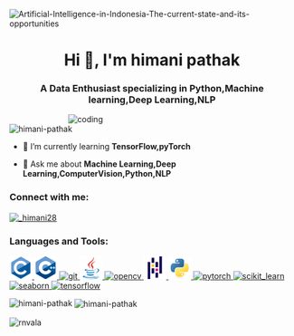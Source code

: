 
![Artificial-Intelligence-in-Indonesia-The-current-state-and-its-opportunities](https://github.com/himani-pathak/himani-pathak/assets/108474107/d744cb76-403d-499c-bdcc-9f77c2549841)

<h1 align="center">Hi 👋, I'm himani pathak</h1>
<h3 align="center">A Data Enthusiast specializing in Python,Machine learning,Deep Learning,NLP</h3>
<img align="right"alt="coding"width="400"src="https://i.pinimg.com/originals/06/60/ef/0660efe82fa3da42ed56eef013171835.gif">
 
<p align="left"> <img src="https://komarev.com/ghpvc/?username=himani-pathak&label=Profile%20views&color=0e75b6&style=flat" alt="himani-pathak"/> </p>
 

 
- 🌱 I’m currently learning **TensorFlow,pyTorch**
 
- 💬 Ask me about **Machine Learning,Deep Learning,ComputerVision,Python,NLP**
 
<h3 align="left">Connect with me:</h3>
<p align="left">

<a href="https://instagram.com/_himani28" target="blank"><img align="center" src="https://raw.githubusercontent.com/rahuldkjain/github-profile-readme-generator/master/src/images/icons/Social/instagram.svg" alt="_himani28" height="30" width="40" /></a>
</p>
 
<h3 align="left">Languages and Tools:</h3>
<p align="left"> <a href="https://www.cprogramming.com/" target="_blank" rel="noreferrer"> <img src="https://raw.githubusercontent.com/devicons/devicon/master/icons/c/c-original.svg" alt="c" width="40" height="40"/> </a> <a href="https://www.w3schools.com/cpp/" target="_blank" rel="noreferrer"> <img src="https://raw.githubusercontent.com/devicons/devicon/master/icons/cplusplus/cplusplus-original.svg" alt="cplusplus" width="40" height="40"/> </a> <a href="https://git-scm.com/" target="_blank" rel="noreferrer"> <img src="https://www.vectorlogo.zone/logos/git-scm/git-scm-icon.svg" alt="git" width="40" height="40"/> </a> <a href="https://www.java.com" target="_blank" rel="noreferrer"> <img src="https://raw.githubusercontent.com/devicons/devicon/master/icons/java/java-original.svg" alt="java" width="40" height="40"/> </a> <a href="https://opencv.org/" target="_blank" rel="noreferrer"> <img src="https://www.vectorlogo.zone/logos/opencv/opencv-icon.svg" alt="opencv" width="40" height="40"/> </a> <a href="https://pandas.pydata.org/" target="_blank" rel="noreferrer"> <img src="https://raw.githubusercontent.com/devicons/devicon/2ae2a900d2f041da66e950e4d48052658d850630/icons/pandas/pandas-original.svg" alt="pandas" width="40" height="40"/> </a> <a href="https://www.python.org" target="_blank" rel="noreferrer"> <img src="https://raw.githubusercontent.com/devicons/devicon/master/icons/python/python-original.svg" alt="python" width="40" height="40"/> </a> <a href="https://pytorch.org/" target="_blank" rel="noreferrer"> <img src="https://www.vectorlogo.zone/logos/pytorch/pytorch-icon.svg" alt="pytorch" width="40" height="40"/> </a> <a href="https://scikit-learn.org/" target="_blank" rel="noreferrer"> <img src="https://upload.wikimedia.org/wikipedia/commons/0/05/Scikit_learn_logo_small.svg" alt="scikit_learn" width="40" height="40"/> </a> <a href="https://seaborn.pydata.org/" target="_blank" rel="noreferrer"> <img src="https://seaborn.pydata.org/_images/logo-mark-lightbg.svg" alt="seaborn" width="40" height="40"/> </a> <a href="https://www.tensorflow.org" target="_blank" rel="noreferrer"> <img src="https://www.vectorlogo.zone/logos/tensorflow/tensorflow-icon.svg" alt="tensorflow" width="40" height="40"/> </a> </p>
<p><img align="left" src="https://github-readme-stats.vercel.app/api/top-langs?username=himani-pathak&show_icons=true&locale=en&layout=compact" alt="himani-pathak" /></p>
 
<p>&nbsp;<img align="center" src="https://github-readme-stats.vercel.app/api?username=himani-pathak&show_icons=true&locale=en" alt="himani-pathak" /></p>
 
<p><img align="center" src="https://github-readme-streak-stats.herokuapp.com/?user=rnvala&" alt="rnvala" /></p>
<!-- ## 🏆 GitHub Trophies
<br/>
<br/>
![](https://github-profile-trophy.vercel.app/?username=himani-pathak&theme=radical&no-frame=false&no-bg=false&margin-w=4) -->

